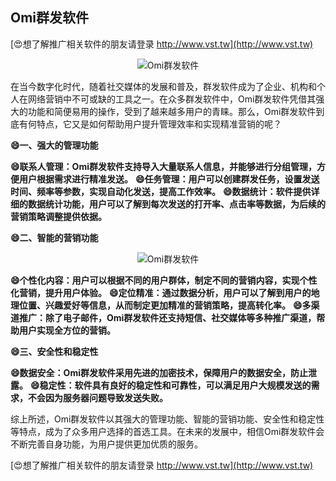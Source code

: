 ## **Omi群发软件**

[😍想了解推广相关软件的朋友请登录 http://www.vst.tw](http://www.vst.tw)

 <center><img src="https://vst.tw/MP4/tuiguang/png/2.png" alt="Omi群发软件"></center>

在当今数字化时代，随着社交媒体的发展和普及，群发软件成为了企业、机构和个人在网络营销中不可或缺的工具之一。在众多群发软件中，Omi群发软件凭借其强大的功能和简便易用的操作，受到了越来越多用户的青睐。那么，Omi群发软件到底有何特点，它又是如何帮助用户提升管理效率和实现精准营销的呢？

**😄一、强大的管理功能**

**😄联系人管理：Omi群发软件支持导入大量联系人信息，并能够进行分组管理，方便用户根据需求进行精准发送。**
**😄任务管理：用户可以创建群发任务，设置发送时间、频率等参数，实现自动化发送，提高工作效率。**
**😄数据统计：软件提供详细的数据统计功能，用户可以了解到每次发送的打开率、点击率等数据，为后续的营销策略调整提供依据。**

**😄二、智能的营销功能**

 <center><img src="https://vst.tw/MP4/tuiguang/png/7.png" alt="Omi群发软件"></center>

**😄个性化内容：用户可以根据不同的用户群体，制定不同的营销内容，实现个性化营销，提升用户体验。**
**😄定位精准：通过数据分析，用户可以了解到用户的地理位置、兴趣爱好等信息，从而制定更加精准的营销策略，提高转化率。**
**😄多渠道推广：除了电子邮件，Omi群发软件还支持短信、社交媒体等多种推广渠道，帮助用户实现全方位的营销。**

**😄三、安全性和稳定性**

**😄数据安全：Omi群发软件采用先进的加密技术，保障用户的数据安全，防止泄露。**
**😄稳定性：软件具有良好的稳定性和可靠性，可以满足用户大规模发送的需求，不会因为服务器问题导致发送失败。**

综上所述，Omi群发软件以其强大的管理功能、智能的营销功能、安全性和稳定性等特点，成为了众多用户选择的首选工具。在未来的发展中，相信Omi群发软件会不断完善自身功能，为用户提供更加优质的服务。

[😍想了解推广相关软件的朋友请登录 http://www.vst.tw](http://www.vst.tw)



